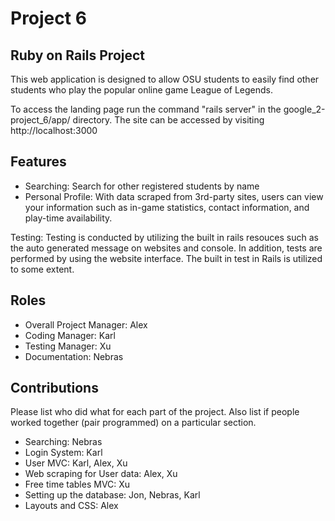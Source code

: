# Project 6
## Ruby on Rails Project

This web application is designed to allow OSU students to easily find other students who play the popular online game League of Legends.

To access the landing page run the command "rails server" in the google_2-project_6/app/ directory.
The site can be accessed by visiting http://localhost:3000

## Features
* Searching: Search for other registered students by name    
* Personal Profile: With data scraped from 3rd-party sites, users can view your information such as in-game statistics, contact information, and play-time availability.

Testing:
Testing is conducted by utilizing the built in rails resouces such as the auto generated message on websites and console. In addition, tests are performed by using the website interface. The built in test in Rails is utilized to some extent. 

## Roles
* Overall Project Manager: Alex
* Coding Manager: Karl
* Testing Manager: Xu
* Documentation: Nebras

## Contributions
Please list who did what for each part of the project.
Also list if people worked together (pair programmed) on a particular section.

* Searching: Nebras
* Login System: Karl
* User MVC: Karl, Alex, Xu
* Web scraping for User data: Alex, Xu
* Free time tables MVC: Xu
* Setting up the database: Jon, Nebras, Karl
* Layouts and CSS: Alex
